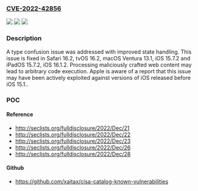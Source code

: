 ### [CVE-2022-42856](https://cve.mitre.org/cgi-bin/cvename.cgi?name=CVE-2022-42856)
![](https://img.shields.io/static/v1?label=Product&message=tvOS&color=blue)
![](https://img.shields.io/static/v1?label=Version&message=%3D%20unspecified%20&color=brighgreen)
![](https://img.shields.io/static/v1?label=Vulnerability&message=Processing%20maliciously%20crafted%20web%20content%20may%20lead%20to%20arbitrary%20code%20execution.%20Apple%20is%20aware%20of%20a%20report%20that%20this%20issue%20may%20have%20been%20actively%20exploited%20against%20versions%20of%20iOS%20released%20before%20iOS%2015.1.&color=brighgreen)

### Description

A type confusion issue was addressed with improved state handling. This issue is fixed in Safari 16.2, tvOS 16.2, macOS Ventura 13.1, iOS 15.7.2 and iPadOS 15.7.2, iOS 16.1.2. Processing maliciously crafted web content may lead to arbitrary code execution. Apple is aware of a report that this issue may have been actively exploited against versions of iOS released before iOS 15.1..

### POC

#### Reference
- http://seclists.org/fulldisclosure/2022/Dec/21
- http://seclists.org/fulldisclosure/2022/Dec/22
- http://seclists.org/fulldisclosure/2022/Dec/23
- http://seclists.org/fulldisclosure/2022/Dec/26
- http://seclists.org/fulldisclosure/2022/Dec/28

#### Github
- https://github.com/xaitax/cisa-catalog-known-vulnerabilities

